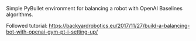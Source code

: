 
Simple PyBullet environment for balancing a robot with OpenAI Baselines algorithms.

Followed tutorial: https://backyardrobotics.eu/2017/11/27/build-a-balancing-bot-with-openai-gym-pt-i-setting-up/
